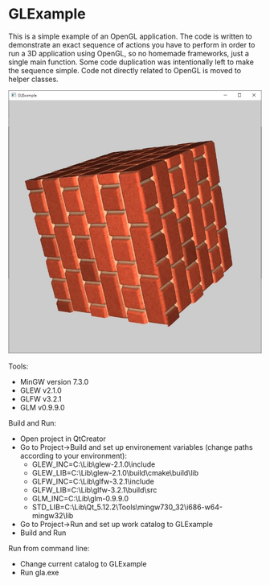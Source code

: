 # GLExample

This is a simple example of an OpenGL application. The code is written to demonstrate an exact sequence of actions you have to perform in order to run a 3D application using OpenGL, so no homemade frameworks, just a single main function. Some code duplication was intentionally left to make the sequence simple. Code not directly related to OpenGL is moved to helper classes.

![Screenshot image](example.jpg)

Tools:

* MinGW version 7.3.0
* GLEW v2.1.0
* GLFW v3.2.1
* GLM v0.9.9.0

Build and Run:

* Open project in QtCreator
* Go to Project->Build and set up environement variables (change paths according to your environment):
  * GLEW_INC=C:\Lib\glew-2.1.0\include
  * GLEW_LIB=C:\Lib\glew-2.1.0\build\cmake\build\lib
  * GLFW_INC=C:\Lib\glfw-3.2.1\include
  * GLFW_LIB=C:\Lib\glfw-3.2.1\build\src
  * GLM_INC=C:\Lib\glm-0.9.9.0
  * STD_LIB=C:\Lib\Qt_5.12.2\Tools\mingw730_32\i686-w64-mingw32\lib
* Go to Project->Run and set up work catalog to GLExample
* Build and Run

Run from command line:
* Change current catalog to GLExample
* Run gla.exe
